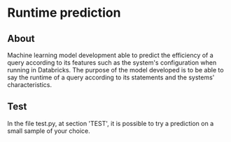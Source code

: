 # Runtime prediction

## About

Machine learning model development able to predict the efficiency of a query according to its features such as the system's configuration when running in Databricks. The purpose of the model developed is to be able to say the runtime of a query according to its statements and the systems' characteristics.

## Test

In the file test.py, at section 'TEST', it is possible to try a prediction on a small sample of your choice.
